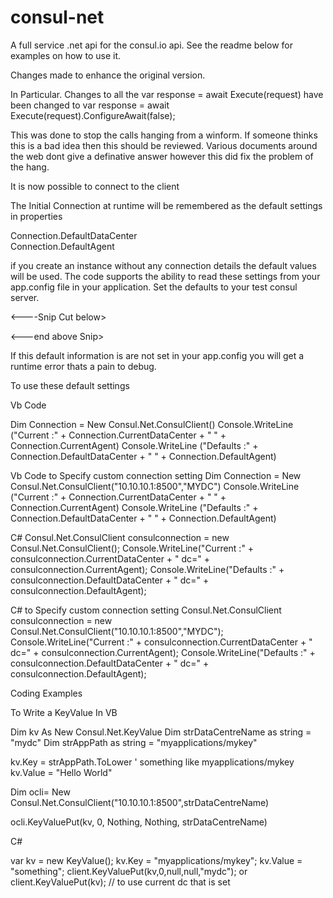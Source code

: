 consul-net
==========

A full service .net api for the consul.io api. See the readme below for examples on how to use it.


Changes made to enhance the original version.

In Particular.
Changes to all the
var response = await Execute(request)
have been changed to 
var response = await Execute(request).ConfigureAwait(false);

This was done to stop the calls hanging from a winform. If someone thinks this is a bad idea then this should be reviewed. Various documents 
around the web dont give a definative answer however this did fix the problem of the hang.

It is now possible to connect to the client


The Initial Connection at runtime will be remembered as the default settings in properties

Connection.DefaultDataCenter   
Connection.DefaultAgent             

if you create an instance without any connection details the default values will be used. The code supports the ability to read these settings from 
your app.config file in your application. Set the defaults to your test consul server.

<----Snip Cut below>
<?xml version="1.0" encoding="utf-8" ?>
<configuration>
  <configSections>
    <sectionGroup name="consul" type="System.Configuration.ClientSettingsSection, System, Version=4.0.0.0, Culture=neutral, PublicKeyToken=b77a5c561934e089">
      <section name="settings" type="Consul.Net.ConsulConfigurationHandler, Consul-Net" />
    </sectionGroup>

  </configSections>
  <consul>
    <settings agent="10.10.10.5:8500" dataCenter="mydc" />
  </consul>
</configuration>
<---end above Snip>

If this default information is are not set in your app.config you will get a runtime error thats a pain to debug.


To use these default settings

Vb Code

Dim Connection = New Consul.Net.ConsulClient()
Console.WriteLine ("Current :" + Connection.CurrentDataCenter + " " + Connection.CurrentAgent)
Console.WriteLine ("Defaults :" + Connection.DefaultDataCenter + " " + Connection.DefaultAgent)

Vb Code
to Specify custom connection setting
Dim Connection = New Consul.Net.ConsulClient("10.10.10.1:8500","MYDC")
Console.WriteLine ("Current :" + Connection.CurrentDataCenter + " " + Connection.CurrentAgent)
Console.WriteLine ("Defaults :" + Connection.DefaultDataCenter + " " + Connection.DefaultAgent)

C#
Consul.Net.ConsulClient consulconnection = new Consul.Net.ConsulClient();
Console.WriteLine("Current :" + consulconnection.CurrentDataCenter + " dc=" + consulconnection.CurrentAgent);
Console.WriteLine("Defaults :" + consulconnection.DefaultDataCenter + " dc=" + consulconnection.DefaultAgent);

C#
to Specify custom connection setting
Consul.Net.ConsulClient consulconnection = new Consul.Net.ConsulClient("10.10.10.1:8500","MYDC");
Console.WriteLine("Current :" + consulconnection.CurrentDataCenter + " dc=" + consulconnection.CurrentAgent);
Console.WriteLine("Defaults :" + consulconnection.DefaultDataCenter + " dc=" + consulconnection.DefaultAgent);


Coding Examples


To Write a KeyValue
In VB

Dim kv As New Consul.Net.KeyValue
Dim strDataCentreName as string = "mydc"
Dim strAppPath as string = "myapplications/mykey"

kv.Key = strAppPath.ToLower     ' something like myapplications/mykey
kv.Value = "Hello World"

Dim ocli= New Consul.Net.ConsulClient("10.10.10.1:8500",strDataCentreName)         
           
ocli.KeyValuePut(kv, 0, Nothing, Nothing, strDataCentreName)


C#

 var kv = new KeyValue();
 kv.Key = "myapplications/mykey";
 kv.Value = "something";
 client.KeyValuePut(kv,0,null,null,"mydc");
 or
  client.KeyValuePut(kv);  // to use current dc that is set